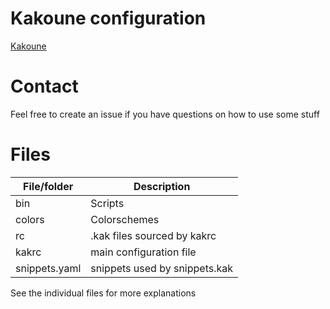 # Kakoune configuration

[Kakoune](https://github.com/mawww/kakoune)


# Contact

Feel free to create an issue if you have questions on how to use some stuff

# Files

|File/folder  |Description                    |
|-------------|-------------------------------|
|bin          | Scripts                       |
|colors       | Colorschemes                  |
|rc           | .kak files sourced by kakrc   |
|kakrc        | main configuration file       |
|snippets.yaml| snippets used by snippets.kak |

See the individual files for more explanations
